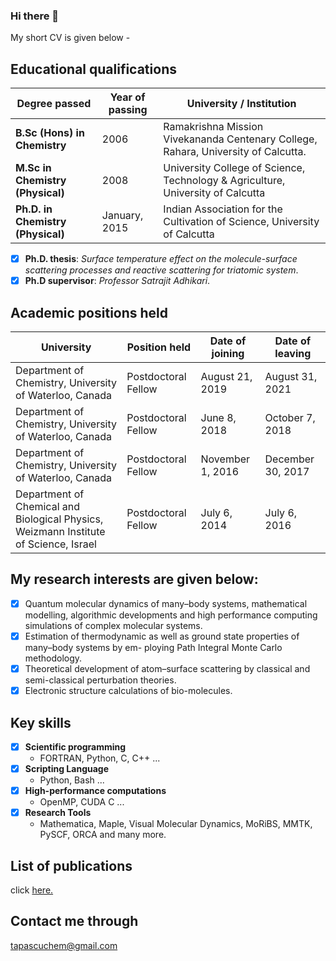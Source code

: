 ### Hi there 👋 

My short CV is given below - 

## Educational qualifications

| Degree passed | Year of passing | University / Institution |
| --- | --- | ---|
| **B.Sc (Hons) in Chemistry** | 2006 | Ramakrishna Mission Vivekananda Centenary College, Rahara, University of Calcutta. |
| **M.Sc in Chemistry (Physical)** | 2008 |University College of Science, Technology & Agriculture, University of Calcutta |
| **Ph.D. in Chemistry (Physical)** |January, 2015|Indian Association for the Cultivation of Science, University of Calcutta|

- [x] **Ph.D. thesis**: *Surface temperature effect on the molecule-surface scattering processes and reactive scattering for triatomic system*.
- [x] **Ph.D supervisor**: *Professor Satrajit Adhikari*.

## Academic positions held

| University | Position held | Date of joining | Date of leaving |
| --- | --- | ---| ---|
| Department of Chemistry, University of Waterloo, Canada | Postdoctoral Fellow | August 21, 2019 | August 31, 2021 |
| Department of Chemistry, University of Waterloo, Canada | Postdoctoral Fellow | June 8, 2018 | October 7, 2018 |
| Department of Chemistry, University of Waterloo, Canada | Postdoctoral Fellow | November 1, 2016 | December 30, 2017 |
| Department of Chemical and Biological Physics, Weizmann Institute of Science, Israel | Postdoctoral Fellow | July 6, 2014 |July 6, 2016 |
    
## My research interests are given below: 

- [x] Quantum molecular dynamics of many–body systems, mathematical modelling, algorithmic developments and high performance computing simulations of complex molecular systems.  
- [x] Estimation of thermodynamic as well as ground state properties of many–body systems by em- ploying Path Integral Monte Carlo methodology.
- [x] Theoretical development of atom–surface scattering by classical and semi-classical perturbation theories.
- [x] Electronic structure calculations of bio-molecules. 

## Key skills

- [x] **Scientific programming** 
    - FORTRAN, Python, C, C++ ...
- [x] **Scripting Language**  
    - Python, Bash ...
- [x] **High-performance computations**  
    - OpenMP, CUDA C ...
- [x] **Research Tools**  
    - Mathematica, Maple, Visual Molecular Dynamics, MoRiBS, MMTK, PySCF, ORCA and many more.


## List of publications 
   click [here.](https://www.scopus.com/authid/detail.uri?authorId=38362202800&featureToggles=FEATURE_AUTHOR_DETAILS_BOTOX:1&at_feature_toggle=1)
   
   
## Contact me through 
   tapascuchem@gmail.com




  

<!--
**tapassahoo/tapassahoo** is a ✨ _special_ ✨ repository because its `README.md` (this file) appears on your GitHub profile.

Here are some ideas to get you started:

- 🔭 I’m currently working on ...
- 🌱 I’m currently learning ...
- 👯 I’m looking to collaborate on ...
- 🤔 I’m looking for help with ...
- 💬 Ask me about ...
- 📫 How to reach me: ...
- 😄 Pronouns: ...
- ⚡ Fun fact: ...
-->
